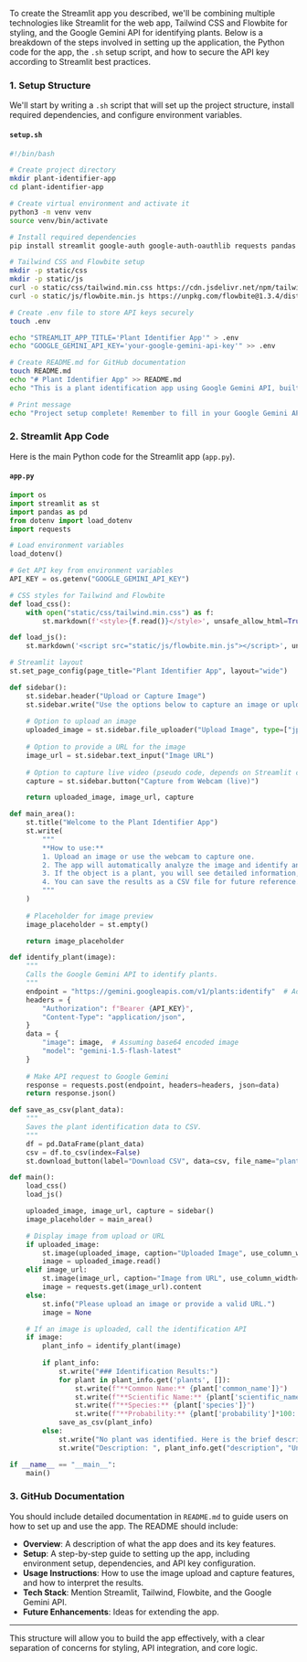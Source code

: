 To create the Streamlit app you described, we'll be combining multiple technologies like Streamlit for the web app, Tailwind CSS and Flowbite for styling, and the Google Gemini API for identifying plants. Below is a breakdown of the steps involved in setting up the application, the Python code for the app, the `.sh` setup script, and how to secure the API key according to Streamlit best practices.

### 1. Setup Structure

We'll start by writing a `.sh` script that will set up the project structure, install required dependencies, and configure environment variables.

#### `setup.sh`
```bash
#!/bin/bash

# Create project directory
mkdir plant-identifier-app
cd plant-identifier-app

# Create virtual environment and activate it
python3 -m venv venv
source venv/bin/activate

# Install required dependencies
pip install streamlit google-auth google-auth-oauthlib requests pandas

# Tailwind CSS and Flowbite setup
mkdir -p static/css
mkdir -p static/js
curl -o static/css/tailwind.min.css https://cdn.jsdelivr.net/npm/tailwindcss@2.2.19/dist/tailwind.min.css
curl -o static/js/flowbite.min.js https://unpkg.com/flowbite@1.3.4/dist/flowbite.min.js

# Create .env file to store API keys securely
touch .env

echo "STREAMLIT_APP_TITLE='Plant Identifier App'" > .env
echo "GOOGLE_GEMINI_API_KEY='your-google-gemini-api-key'" >> .env

# Create README.md for GitHub documentation
touch README.md
echo "# Plant Identifier App" >> README.md
echo "This is a plant identification app using Google Gemini API, built with Streamlit, Tailwind, and Flowbite." >> README.md

# Print message
echo "Project setup complete! Remember to fill in your Google Gemini API key in the .env file."
```

### 2. Streamlit App Code

Here is the main Python code for the Streamlit app (`app.py`).

#### `app.py`
```python
import os
import streamlit as st
import pandas as pd
from dotenv import load_dotenv
import requests

# Load environment variables
load_dotenv()

# Get API key from environment variables
API_KEY = os.getenv("GOOGLE_GEMINI_API_KEY")

# CSS styles for Tailwind and Flowbite
def load_css():
    with open("static/css/tailwind.min.css") as f:
        st.markdown(f'<style>{f.read()}</style>', unsafe_allow_html=True)

def load_js():
    st.markdown('<script src="static/js/flowbite.min.js"></script>', unsafe_allow_html=True)

# Streamlit layout
st.set_page_config(page_title="Plant Identifier App", layout="wide")

def sidebar():
    st.sidebar.header("Upload or Capture Image")
    st.sidebar.write("Use the options below to capture an image or upload one from your device.")
    
    # Option to upload an image
    uploaded_image = st.sidebar.file_uploader("Upload Image", type=["jpg", "jpeg", "png"])
    
    # Option to provide a URL for the image
    image_url = st.sidebar.text_input("Image URL")
    
    # Option to capture live video (pseudo code, depends on Streamlit camera feature)
    capture = st.sidebar.button("Capture from Webcam (live)")

    return uploaded_image, image_url, capture

def main_area():
    st.title("Welcome to the Plant Identifier App")
    st.write(
        """
        **How to use:**
        1. Upload an image or use the webcam to capture one.
        2. The app will automatically analyze the image and identify any plants or objects in the image.
        3. If the object is a plant, you will see detailed information, including its common and scientific names.
        4. You can save the results as a CSV file for future reference.
        """
    )
    
    # Placeholder for image preview
    image_placeholder = st.empty()

    return image_placeholder

def identify_plant(image):
    """
    Calls the Google Gemini API to identify plants.
    """
    endpoint = "https://gemini.googleapis.com/v1/plants:identify"  # Adjust with actual endpoint
    headers = {
        "Authorization": f"Bearer {API_KEY}",
        "Content-Type": "application/json",
    }
    data = {
        "image": image,  # Assuming base64 encoded image
        "model": "gemini-1.5-flash-latest"
    }
    
    # Make API request to Google Gemini
    response = requests.post(endpoint, headers=headers, json=data)
    return response.json()

def save_as_csv(plant_data):
    """
    Saves the plant identification data to CSV.
    """
    df = pd.DataFrame(plant_data)
    csv = df.to_csv(index=False)
    st.download_button(label="Download CSV", data=csv, file_name="plant_identification.csv", mime="text/csv")

def main():
    load_css()
    load_js()

    uploaded_image, image_url, capture = sidebar()
    image_placeholder = main_area()

    # Display image from upload or URL
    if uploaded_image:
        st.image(uploaded_image, caption="Uploaded Image", use_column_width=True)
        image = uploaded_image.read()
    elif image_url:
        st.image(image_url, caption="Image from URL", use_column_width=True)
        image = requests.get(image_url).content
    else:
        st.info("Please upload an image or provide a valid URL.")
        image = None

    # If an image is uploaded, call the identification API
    if image:
        plant_info = identify_plant(image)
        
        if plant_info:
            st.write("### Identification Results:")
            for plant in plant_info.get('plants', []):
                st.write(f"**Common Name:** {plant['common_name']}")
                st.write(f"**Scientific Name:** {plant['scientific_name']}")
                st.write(f"**Species:** {plant['species']}")
                st.write(f"**Probability:** {plant['probability']*100:.2f}%")
            save_as_csv(plant_info)
        else:
            st.write("No plant was identified. Here is the brief description of the object.")
            st.write("Description: ", plant_info.get("description", "Unknown object."))

if __name__ == "__main__":
    main()
```

### 3. GitHub Documentation

You should include detailed documentation in `README.md` to guide users on how to set up and use the app. The README should include:

- **Overview**: A description of what the app does and its key features.
- **Setup**: A step-by-step guide to setting up the app, including environment setup, dependencies, and API key configuration.
- **Usage Instructions**: How to use the image upload and capture features, and how to interpret the results.
- **Tech Stack**: Mention Streamlit, Tailwind, Flowbite, and the Google Gemini API.
- **Future Enhancements**: Ideas for extending the app.

---

This structure will allow you to build the app effectively, with a clear separation of concerns for styling, API integration, and core logic.